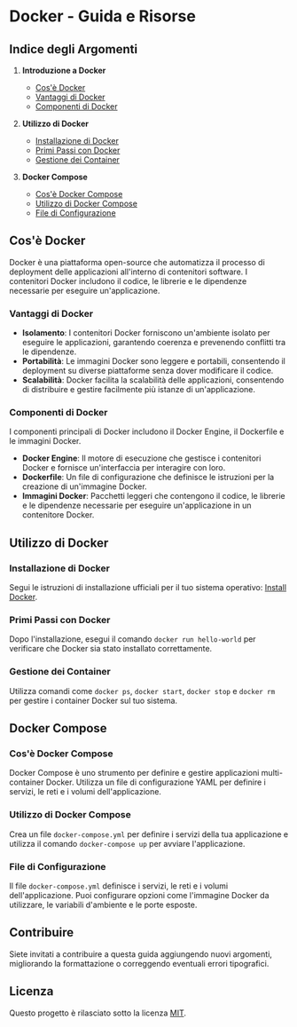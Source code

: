 # Docker - Guida e Risorse

## Indice degli Argomenti

1. **Introduzione a Docker**
   - [Cos'è Docker](#cosè-docker)
   - [Vantaggi di Docker](#vantaggi-di-docker)
   - [Componenti di Docker](#componenti-di-docker)

2. **Utilizzo di Docker**
   - [Installazione di Docker](#installazione-di-docker)
   - [Primi Passi con Docker](#primi-passi-con-docker)
   - [Gestione dei Container](#gestione-dei-container)

3. **Docker Compose**
   - [Cos'è Docker Compose](#cosè-docker-compose)
   - [Utilizzo di Docker Compose](#utilizzo-di-docker-compose)
   - [File di Configurazione](#file-di-configurazione)

## Cos'è Docker

Docker è una piattaforma open-source che automatizza il processo di deployment delle applicazioni all'interno di contenitori software. I contenitori Docker includono il codice, le librerie e le dipendenze necessarie per eseguire un'applicazione.

### Vantaggi di Docker

- **Isolamento**: I contenitori Docker forniscono un'ambiente isolato per eseguire le applicazioni, garantendo coerenza e prevenendo conflitti tra le dipendenze.
- **Portabilità**: Le immagini Docker sono leggere e portabili, consentendo il deployment su diverse piattaforme senza dover modificare il codice.
- **Scalabilità**: Docker facilita la scalabilità delle applicazioni, consentendo di distribuire e gestire facilmente più istanze di un'applicazione.

### Componenti di Docker

I componenti principali di Docker includono il Docker Engine, il Dockerfile e le immagini Docker.

- **Docker Engine**: Il motore di esecuzione che gestisce i contenitori Docker e fornisce un'interfaccia per interagire con loro.
- **Dockerfile**: Un file di configurazione che definisce le istruzioni per la creazione di un'immagine Docker.
- **Immagini Docker**: Pacchetti leggeri che contengono il codice, le librerie e le dipendenze necessarie per eseguire un'applicazione in un contenitore Docker.

## Utilizzo di Docker

### Installazione di Docker

Segui le istruzioni di installazione ufficiali per il tuo sistema operativo: [Install Docker](https://docs.docker.com/get-docker/).

### Primi Passi con Docker

Dopo l'installazione, esegui il comando `docker run hello-world` per verificare che Docker sia stato installato correttamente.

### Gestione dei Container

Utilizza comandi come `docker ps`, `docker start`, `docker stop` e `docker rm` per gestire i container Docker sul tuo sistema.

## Docker Compose

### Cos'è Docker Compose

Docker Compose è uno strumento per definire e gestire applicazioni multi-container Docker. Utilizza un file di configurazione YAML per definire i servizi, le reti e i volumi dell'applicazione.

### Utilizzo di Docker Compose

Crea un file `docker-compose.yml` per definire i servizi della tua applicazione e utilizza il comando `docker-compose up` per avviare l'applicazione.

### File di Configurazione

Il file `docker-compose.yml` definisce i servizi, le reti e i volumi dell'applicazione. Puoi configurare opzioni come l'immagine Docker da utilizzare, le variabili d'ambiente e le porte esposte.

## Contribuire

Siete invitati a contribuire a questa guida aggiungendo nuovi argomenti, migliorando la formattazione o correggendo eventuali errori tipografici.

## Licenza

Questo progetto è rilasciato sotto la licenza [MIT](LICENSE).
